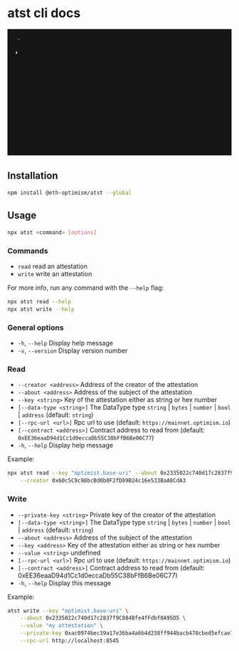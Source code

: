 # atst cli docs

![preview](../assets/preview.gif)

## Installation

```bash
npm install @eth-optimism/atst --global
```

## Usage

```bash
npx atst <command> [options]
```

### Commands

- `read` read an attestation
- `write` write an attestation

For more info, run any command with the `--help` flag:

```bash
npx atst read --help
npx atst write --help
```

### General options

- `-h`, `--help` Display help message
- `-v`, `--version` Display version number


### Read

- `--creator <address>` Address of the creator of the attestation
- `--about <address>` Address of the subject of the attestation
- `--key <string>` Key of the attestation either as string or hex number
- `[--data-type <string>]` The DataType type `string` | `bytes` | `number` | `bool` | `address` (default: `string`)
- `[--rpc-url <url>]` Rpc url to use (default: `https://mainnet.optimism.io`)
- `[--contract <address>]` Contract address to read from (default: `0xEE36eaaD94d1Cc1d0eccaDb55C38bFfB6Be06C77`)
- `-h`, `--help` Display help message

Example:

```bash
npx atst read --key "optimist.base-uri" --about 0x2335022c740d17c2837f9C884Bfe4fFdbf0A95D5 \
    --creator 0x60c5C9c98bcBd0b0F2fD89B24c16e533BaA8CdA3
```

### Write

- `--private-key <string>` Private key of the creator of the attestation
- `[--data-type <string>]` The DataType type `string` | `bytes` | `number` | `bool` | `address` (default: `string`)
- `--about <address>` Address of the subject of the attestation
- `--key <address>` Key of the attestation either as string or hex number
- `--value <string>` undefined
- `[--rpc-url <url>]` Rpc url to use (default: `https://mainnet.optimism.io`)
- `[--contract <address>]` Contract address to read from (default: 0xEE36eaaD94d1Cc1d0eccaDb55C38bFfB6Be06C77) 
- `-h`, `--help` Display this message

Example: 

```bash
atst write --key "optimist.base-uri" \
    --about 0x2335022c740d17c2837f9C884Bfe4fFdbf0A95D5 \
    --value "my attestation" \
    --private-key 0xac0974bec39a17e36ba4a6b4d238ff944bacb478cbed5efcae784d7bf4f2ff80 \
    --rpc-url http://localhost:8545
```

